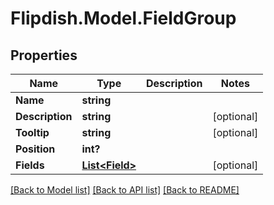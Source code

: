 # Flipdish.Model.FieldGroup
## Properties

Name | Type | Description | Notes
------------ | ------------- | ------------- | -------------
**Name** | **string** |  | 
**Description** | **string** |  | [optional] 
**Tooltip** | **string** |  | [optional] 
**Position** | **int?** |  | 
**Fields** | [**List&lt;Field&gt;**](Field.md) |  | [optional] 

[[Back to Model list]](../README.md#documentation-for-models) [[Back to API list]](../README.md#documentation-for-api-endpoints) [[Back to README]](../README.md)

